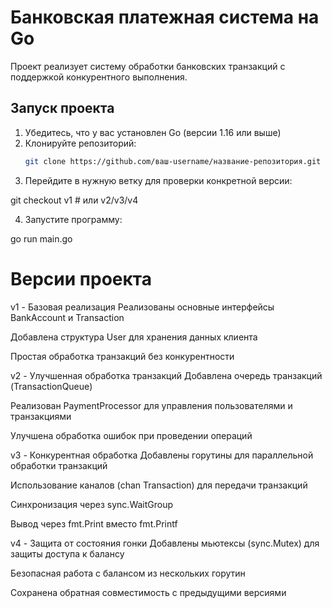 # Банковская платежная система на Go

Проект реализует систему обработки банковских транзакций с поддержкой конкурентного выполнения.

## Запуск проекта

1. Убедитесь, что у вас установлен Go (версии 1.16 или выше)
2. Клонируйте репозиторий:
   ```bash
   git clone https://github.com/ваш-username/название-репозитория.git
3. Перейдите в нужную ветку для проверки конкретной версии:

git checkout v1  # или v2/v3/v4

4. Запустите программу:

go run main.go

# Версии проекта
v1 - Базовая реализация
Реализованы основные интерфейсы BankAccount и Transaction

Добавлена структура User для хранения данных клиента

Простая обработка транзакций без конкурентности

v2 - Улучшенная обработка транзакций
Добавлена очередь транзакций (TransactionQueue)

Реализован PaymentProcessor для управления пользователями и транзакциями

Улучшена обработка ошибок при проведении операций

v3 - Конкурентная обработка
Добавлены горутины для параллельной обработки транзакций

Использование каналов (chan Transaction) для передачи транзакций

Синхронизация через sync.WaitGroup

Вывод через fmt.Print вместо fmt.Printf

v4 - Защита от состояния гонки
Добавлены мьютексы (sync.Mutex) для защиты доступа к балансу

Безопасная работа с балансом из нескольких горутин

Сохранена обратная совместимость с предыдущими версиями